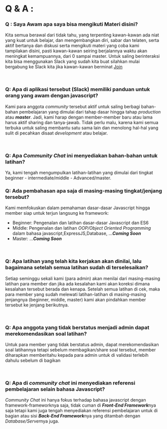 # Q & A :
<p></p>
<h3>Q : Saya Awam apa saya bisa mengikuti Materi disini?</h3>
<p>Kita semua berawal dari tidak tahu, yang terpenting kawan-kawan ada niat yang kuat untuk belajar, dan mengembangkan diri, sabar dan telaten, serta aktif bertanya dan diskusi serta mengikuti materi yang coba kami tampilakan disini, pasti kawan-kawan seiring berjalannya waktu akan meningkat kemampuannya, dari 0 sampai master. Untuk saling berinteraksi kita bisa menggunakan Slack yang sudah kita buat silahkan mulai bergabung ke Slack kita jika kawan-kawan berminat <a href="https://join.slack.com/t/fullstackjavascriptid/shared_invite/MjIyODQ1NDU1MjM3LTE1MDE5NjAzODktMWE3ZWQ5YzM4MA">Join</a></p>
<br />
<h3>Q: Apa di aplikasi tersebut (Slack) memiliki panduan untuk orang yang awam dengan javascript? </h3>
<p> Kami para anggota <i>community</i> tersebut aktif untuk saling berbagi bahan-bahan pembelajaran yang dimulai dari tahap dasar hingga tahap <i> production </i> atau <b><i>master</i></b>. Jadi, kami harap dengan member-member baru atau lama harus aktif sharing dan tanya-jawab. Tidak perlu malu, karena kami semua terbuka untuk saling membantu satu sama lain dan menolong hal-hal yang sulit di pecahkan disaat <i>development</i> atau belajar. </p>
<br />
<h3>Q: Apa <i>Community Chat</i> ini menyediakan bahan-bahan untuk latihan?</h3>
<p> Ya, kami tengah mengumpulkan latihan-latihan yang dimulai dari tingkat beginner -  intermediate/middle - Advanced/master. </p>
<h3>Q: Ada pembahasan apa saja di masing-masing tingkat/jenjang tersebut? </h3>
<p>Kami memfokuskan dalam pemahaman dasar-dasar Javascript hingga member siap untuk terjun langsung ke framework: </p>
<ul>
  <li>Beginner: Pengenalan dan latihan dasar-dasar Javascript dan ES6 </li>
  <li>Middle: Pengenalan dan latihan <i>OOP/Object Oriented Programming</i> dalam bahasa javascript,ExpressJS,Database, ...<b><i>Coming Soon</i> </b> </li>
  <li>Master: ...<b><i>Coming Soon</i> </b> </li>
</ul>
<br />
<h3>Q: Apa latihan yang telah kita kerjakan akan dinilai, lalu bagaimana setelah semua latihan sudah di terselesaikan?</h3>
<p> Setiap seminggu sekali kami (para admin) akan menilai dari masing-masing latihan para member dan jika ada kesalahan kami akan koreksi dimana kesalahan tersebut berada dan kenapa. Setelah semua latihan di cek, maka para member yang sudah melewati latihan-latihan di masing-masing jenjangnya (beginner, middle, master) kami akan pindahkan member tersebut ke jenjang berikutnya.</p>
<br />
<h3>Q: Apa anggota yang tidak berstatus menjadi admin dapat merekomendasikan soal latihan?</h3> 
<p>Untuk para member yang tidak berstatus admin, dapat merekomendasikan soal latihannya tetapi sebelum membagikan/share soal tersebut, member diharapkan memberitahu kepada para admin untuk di validasi terlebih dahulu sebelum di bagikan </p>
<br />
<h3>Q: Apa di <i>community chat</i> ini menyediakan referensi pembelajaran selain bahasa Javascript? </h3>
<p> <i>Community Chat</i> ini hanya fokus terhadap bahasa javascript dengan framework-frameworknya saja, tidak cuman di <i><b>Front-End Framework</b></i>nya saja tetapi kami juga tengah menyediakan referensi pembelajaran untuk di bagian atau sisi <i><b>Back-End Framework</b></i>nya yang ditambah dengan <i>Database/Server</i>nya juga.</p>
